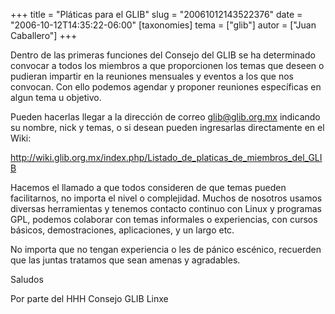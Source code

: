 +++
title = "Pláticas para el GLIB"
slug = "20061012143522376"
date = "2006-10-12T14:35:22-06:00"
[taxonomies]
tema = ["glib"]
autor = ["Juan Caballero"]
+++

Dentro de las primeras funciones del Consejo del GLIB se ha determinado
convocar a todos los miembros a que proporcionen los temas que deseen o
pudieran impartir en la reuniones mensuales y eventos a los que nos
convocan. Con ello podemos agendar y proponer reuniones específicas en
algun tema u objetivo.

Pueden hacerlas llegar a la dirección de correo glib@glib.org.mx
indicando su nombre, nick y temas, o si desean pueden ingresarlas
directamente en el Wiki:

<a href="http://wiki.glib.org.mx/index.php/Listado_de_platicas_de_miembros_del_GLIB">http://wiki.glib.org.mx/index.php/Listado_de_platicas_de_miembros_del_GLIB</a>

<!-- more -->
Hacemos el llamado a que todos consideren de que temas pueden
facilitarnos, no importa el nivel o complejidad. Muchos de nosotros
usamos diversas herramientas y tenemos contacto continuo con Linux y
programas GPL, podemos colaborar con temas informales o experiencias,
con cursos básicos, demostraciones, aplicaciones, y un largo etc.

No importa que no tengan experiencia o les de pánico escénico, recuerden
que las juntas tratamos que sean amenas y agradables.

Saludos

Por parte del HHH Consejo GLIB Linxe
